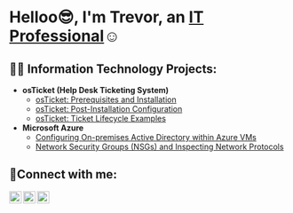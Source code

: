<h1>Helloo😎, I'm Trevor, an <a href="https://linkedin.com/in/trevcloudbytes">IT Professional</a>☺</h1>

<h2>👨‍💻 Information Technology Projects:</h2>

- <b>osTicket (Help Desk Ticketing System)</b>
  - [osTicket: Prerequisites and Installation](https://github.com/trevcloudbytes/osticket-prereqs)
  - [osTicket: Post-Installation Configuration](https://github.com/trevcloudbytes/post-install-config)
  - [osTicket: Ticket Lifecycle Examples](https://github.com/trevcloudbytes/ticket-lifecycle)
- <b>Microsoft Azure</b>
  - [Configuring On-premises Active Directory within Azure VMs](https://github.com/trevcloudbytes/configure-ad)
  - [Network Security Groups (NSGs) and Inspecting Network Protocols](https://github.com/trevcloudbytes/azure-network-protocols)

<h2>🤳Connect with me:</h2>

[<img align="left" alt="Trevor | twitter" width="22px" src="https://cdn.jsdelivr.net/npm/simple-icons@v3/icons/twitter.svg" />][twitter]
[<img align="left" alt="Josh | LinkedIn" width="22px" src="https://cdn.jsdelivr.net/npm/simple-icons@v3/icons/linkedin.svg" />][linkedin]
[<img align="left" alt="Josh | Instagram" width="22px" src="https://cdn.jsdelivr.net/npm/simple-icons@v3/icons/instagram.svg" />][instagram]

[twitter]: https://x.com/trevcloudbytes
[instagram]: https://www.instagram.com/trevcloudbytes
[linkedin]: https://www.linkedin.com/in/trevor-nutting

